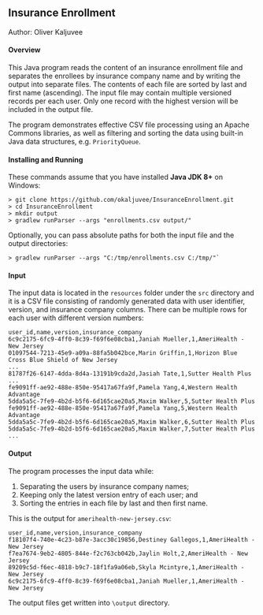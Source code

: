 ## Insurance Enrollment

Author: Oliver Kaljuvee

#### Overview

This Java program reads the content of an insurance enrollment file and separates the enrollees by insurance company name 
and by writing the output into separate files. The contents of each file are sorted by last and first name (ascending). 
The input file may contain multiple versioned records per each user.  Only one record with the highest version will be 
included in the output file. 

The program demonstrates effective CSV file processing using an Apache Commons libraries, as well as filtering and 
sorting the data using built-in Java data structures, e.g. `PriorityQueue`. 

#### Installing and Running
These commands assume that you have installed **Java JDK 8+** on Windows:

```commandline
> git clone https://github.com/okaljuvee/InsuranceEnrollment.git
> cd InsuranceEnrollment
> mkdir output
> gradlew runParser --args "enrollments.csv output/"
```
Optionally, you can pass absolute paths for both the input file and the output directories:  

```commandline
> gradlew runParser --args "C:/tmp/enrollments.csv C:/tmp/"`
```

#### Input

The input data is located in the `resources` folder under the `src` directory and it is a CSV file consisting of randomly 
generated data with user identifier, version, and insurance company columns.  There can be multiple rows for each user 
with different version numbers:

```csv
user_id,name,version,insurance_company
6c9c2175-6fc9-4ff0-8c39-f69f6e08cba1,Janiah Mueller,1,AmeriHealth - New Jersey
01097544-7213-45e9-a09a-88fa5b042bce,Marin Griffin,1,Horizon Blue Cross Blue Shield of New Jersey
...
81787f26-6147-4dda-8d4a-13191b9cda2d,Jasiah Tate,1,Sutter Health Plus
...
fe9091ff-ae92-488e-850e-95417a67fa9f,Pamela Yang,4,Western Health Advantage
5dda5a5c-7fe9-4b2d-b5f6-6d165cae20a5,Maxim Walker,5,Sutter Health Plus
fe9091ff-ae92-488e-850e-95417a67fa9f,Pamela Yang,5,Western Health Advantage
5dda5a5c-7fe9-4b2d-b5f6-6d165cae20a5,Maxim Walker,6,Sutter Health Plus
5dda5a5c-7fe9-4b2d-b5f6-6d165cae20a5,Maxim Walker,7,Sutter Health Plus
...
```

#### Output  
  
The program processes the input data while: 
 
1. Separating the users by insurance company names;
2. Keeping only the latest version entry of each user; and
3. Sorting the entries in each file by last and then first name. 

This is the output for `amerihealth-new-jersey.csv`:

```csv
user_id,name,version,insurance_company
f18107f4-740e-4c23-b87e-3acc30c19856,Destiney Gallegos,1,AmeriHealth - New Jersey
f7ea7674-9eb2-4805-844e-f2c763cb042b,Jaylin Holt,2,AmeriHealth - New Jersey
89209c5d-f6ec-4818-b9c7-18f1fa9a06eb,Skyla Mcintyre,1,AmeriHealth - New Jersey
6c9c2175-6fc9-4ff0-8c39-f69f6e08cba1,Janiah Mueller,1,AmeriHealth - New Jersey
```

The output files get written into `\output` directory.
